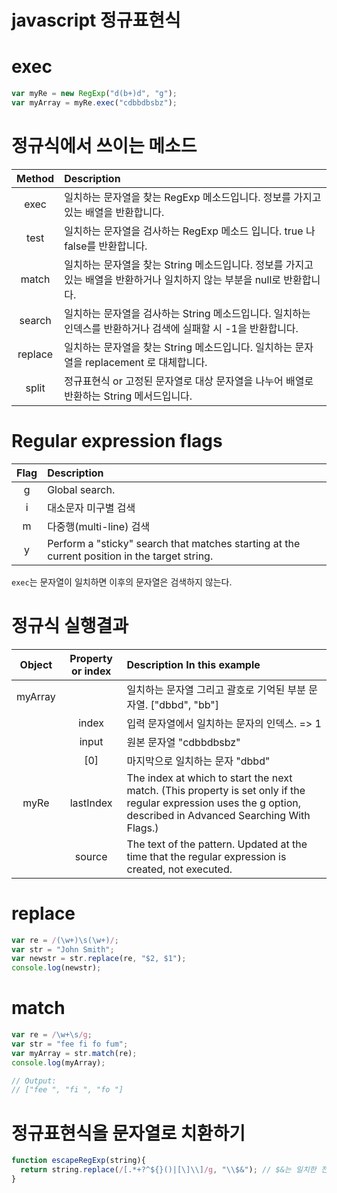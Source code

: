 # javascript 정규표현식

# exec 

```js
var myRe = new RegExp("d(b+)d", "g");
var myArray = myRe.exec("cdbbdbsbz");
```

# 정규식에서 쓰이는 메소드


| Method  | Description |
|:-------:|:------------|
| exec	  | 일치하는 문자열을 찾는 RegExp 메소드입니다. 정보를 가지고 있는 배열을 반환합니다. |
| test	  | 일치하는 문자열을 검사하는 RegExp 메소드 입니다. true 나 false를 반환합니다. |
| match	  | 일치하는 문자열을 찾는 String 메소드입니다. 정보를 가지고 있는 배열을 반환하거나 일치하지 않는 부분을 null로 반환합니다. |
| search  | 일치하는 문자열을 검사하는 String 메소드입니다. 일치하는 인덱스를 반환하거나 검색에 실패할 시 -1을 반환합니다. |
| replace | 일치하는 문자열을 찾는 String 메소드입니다. 일치하는 문자열을 replacement 로 대체합니다. |
| split	  | 정규표현식 or 고정된 문자열로 대상 문자열을 나누어 배열로 반환하는 String 메서드입니다. |


# Regular expression flags
| Flag | Description |
|:----:|:------------|
|  g   | Global search. |
|  i   | 대소문자 미구별 검색 |
|  m   | 다중행(multi-line) 검색 |
|  y   | Perform a "sticky" search that matches starting at the current position in the target string. |

`exec`는 문자열이 일치하면 이후의 문자열은 검색하지 않는다.


# 정규식 실행결과


| Object | Property or index | Description	In this example                                        |
|:------:|:-----------------:|:--------------------------------------------------------------------|
| myArray|                   | 일치하는 문자열 그리고 괄호로 기억된 부분 문자열.	["dbbd", "bb"]        |
|        | index             | 입력 문자열에서 일치하는 문자의 인덱스. => 1                           |
|        | input             | 원본 문자열 "cdbbdbsbz"                                              |
|        | [0]               | 마지막으로 일치하는 문자 "dbbd"                                       |
| myRe   | lastIndex         | The index at which to start the next match. (This property is set only if the regular expression uses the g option, described in Advanced Searching With Flags.) |
|        | source            | The text of the pattern. Updated at the time that the regular expression is created, not executed.


# replace

```js
var re = /(\w+)\s(\w+)/;
var str = "John Smith";
var newstr = str.replace(re, "$2, $1");
console.log(newstr);
```


# match
```js
var re = /\w+\s/g;
var str = "fee fi fo fum";
var myArray = str.match(re);
console.log(myArray);

// Output: 
// ["fee ", "fi ", "fo "]
```


# 정규표현식을 문자열로 치환하기

```js
function escapeRegExp(string){
  return string.replace(/[.*+?^${}()|[\]\\]/g, "\\$&"); // $&는 일치한 전체 문자열을 의미합니다.
}
```

